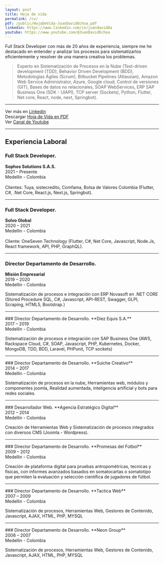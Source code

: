 ```yaml
---
layout: post
title: Hoja de vida
permalink: /cv/
pdf: /public/HojaDeVida-JuanDavidOchoa.pdf
linkedin: https://www.linkedin.com/in/juandavid8a
youtube: https://www.youtube.com/@JuanDavidOchoa
---
```

<p class="message">
Full Stack Developer con más de 20 años de experiencia, siempre me he destacado en entender y analizar los procesos para  sistematizarlos eficientemente y resolver de una manera creativa los problemas. 
</p>

<blockquote>
Experto en Sistematización de Procesos en la Nube (Test-driven development (TDD), Behavior Driven Development (BDD), Metodologías Ágiles (Scrum), Bitbucket Pipelines (Atlassian), Amazon Web Service Administrator, Azure, Google cloud, Control de versiones (GIT), Bases de datos no relacionales, SOAP WebServices, ERP SAP Business One (SDK - UIAPI), TCP server (Sockets), Python, Flutter, Net core, React, node, next, Springbot).
</blockquote>

<hr/>
<div id="cf-pdf-down">Ver más en <a target="_blank" href="{{ page.linkedin }}">Linkedin</a></div>
<div id="cf-pdf-down">Descargar <a target="_blank" href="{{ page.pdf }}">Hoja de Vida en PDF</a></div>
<div id="cf-pdf-down">Ver <a target="_blank" href="{{ page.youtube }}">Canal de Youtube</a></div>
<hr/>

## Experiencia Laboral

### Full Stack Developer.
**Sophos Solutions S.A.S.**
<br>
2021 – Presente<br>
Medellin - Colombia<br>
<br>
Clientes: Tuya, sistecredito, Comfama, Bolsa de Valores Colombia (Flutter, C#, .Net Core, React.js, Next.js, Springbot).
<hr/>

### Full Stack Developer.
**Solvo Global**
<br>
2020 – 2021<br>
Medellin - Colombia<br>
<br>
Cliente: OneSeven Technology (Flutter, C#, Net Core, Javascript, Node.Js, React framework, API, PHP, GraphQL).
<hr/>

### Director Departamento de Desarrollo.
**Misión Empresarial**
<br>
2019 – 2020<br>
Medellin - Colombia<br>

Sistematización de procesos e integración con ERP Novasoft en .NET CORE (Stored Procedure SQL, C#, Javascript, API-REST, Swagger, GLPI, Scraping, HTML5, Bootstrap.)
<hr/>
### Director Departamento de Desarrollo.
**Diez Equis S.A.**
<br>
2017 – 2019<br>
Medellin - Colombia<br>

Sistematización de procesos e integración con SAP Business One (AWS, Rackspace Cloud, C#, SOAP, Javascript, PHP, Kubernetes, Docker, MongoDB, TDD, BDD, Laravel, PHPunit, TCP sockets)
<hr/>
### Director Departamento de Desarrollo.
**Suiche Creativo**
<br>
2014 – 2017<br>
Medellin - Colombia<br>

Sistematización de procesos en la nube, Herramientas web, módulos y componentes joomla, Realidad aumentada, inteligencia artificial y bots para redes sociales.
<hr/>
### Desarrollador Web.
**Agencia Estratégico Digital**
<br>
2012 – 2014<br>
Medellin - Colombia<br>

Creación de Herramientas Web y Sistematización de procesos integrados con diversos CMS (Joomla - Wordpress).
<hr/>
### Director Departamento de Desarrollo.
**Promesas del Fútbol**
<br>
2009 – 2012<br>
Medellin - Colombia<br>

Creación de plataforma digital para pruebas antropométricas, tecnicas y fisicas, con informes avanzados basados en somatocartas o somatotipo que permiten la evaluación y selección científica de jugadores de fútbol.
<hr>
### Director Departamento de Desarrollo.
**Tactica Web**
<br>
2007 – 2009<br>
Medellin - Colombia<br>

Sistematización de procesos, Herramientas Web, Gestores de Contenido, Javascript, AJAX, HTML, PHP, MYSQL
<hr>
### Director Departamento de Desarrollo.
**Neon Group**
<br>
2006 – 2007<br>
Medellin - Colombia<br>

Sistematización de procesos, Herramientas Web, Gestores de Contenido, Javascript, AJAX, HTML, PHP, MYSQL

